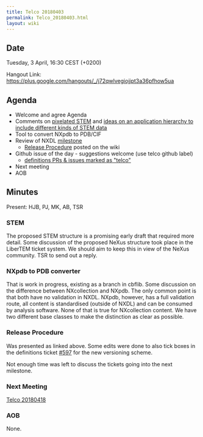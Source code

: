 ```yaml
---
title: Telco 20180403
permalink: Telco_20180403.html
layout: wiki
---
```


Date
----

Tuesday,  3 April, 16:30 CEST (+0200)

<!-- end of autogeneration -->

Hangout Link:
<https://plus.google.com/hangouts/_/j72qwlvegiojjpt3a36pfhow5ua>


Agenda
------

-   Welcome and agree Agenda
-   Comments on  [pixelated STEM](https://github.com/LiberTEM/LiberTEM/blob/master/fileformat/basic%20pixelated%20STEM.txt) and [ideas on an application hierarchy to include different kinds of STEM data](https://github.com/LiberTEM/LiberTEM/blob/master/fileformat/STEM%20application%20definition%20hierarchy.txt)
-   Tool to convert NXpdb to PDB/CIF
-   Review of NXDL [milestone](https://github.com/nexusformat/definitions/milestones)
    - [Release Procedure](https://github.com/nexusformat/definitions/wiki/Release-Procedure) posted on the wiki
-   Github issue of the day - suggestions welcome (use telco github label)
    - [definitions PRs & issues marked as "telco"](https://github.com/nexusformat/definitions/labels/telco)
-   Next meeting
-   AOB

Minutes
-------

Present: HJB, PJ, MK, AB, TSR

### STEM

The proposed STEM structure is a promising early draft that required more detail.
Some discussion of the proposed NeXus structure took place in the LiberTEM ticket system.
We should aim to keep this in view of the NeXus community. TSR to send out a reply.

### NXpdb to PDB converter

That is work in progress, existing as a branch in cbflib.
Some discussion on the difference between NXcollection and NXpdb.
The only common point is that both have no validation in NXDL.
NXpdb, however, has a full validation route, all content is standardised
(outside of NXDL) and can be consumed by analysis software.
None of that is true for NXcollection content. We have two different base classes
to make the distinction as clear as possible.

### Release Procedure

Was presented as linked above. Some edits were done to also tick boxes in the
definitions ticket [#597](https://github.com/nexusformat/definitions/issues/597)
for the new versioning scheme.

Not enough time was left to discuss the tickets going into the next milestone.


### Next Meeting

[Telco 20180418](Telco_20180418.html)

### AOB

None.
